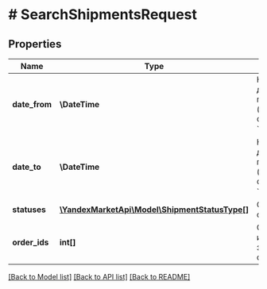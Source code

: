 # # SearchShipmentsRequest

## Properties

Name | Type | Description | Notes
------------ | ------------- | ------------- | -------------
**date_from** | **\DateTime** | Начальная дата для фильтрации по дате отгрузки (включительно).  Формат даты: &#x60;ДД-ММ-ГГГГ&#x60;. | [optional]
**date_to** | **\DateTime** | Конечная дата для фильтрации по дате отгрузки (включительно).  Формат даты: &#x60;ДД-ММ-ГГГГ&#x60;. | [optional]
**statuses** | [**\YandexMarketApi\Model\ShipmentStatusType[]**](ShipmentStatusType.md) | Список статусов отгрузок. | [optional]
**order_ids** | **int[]** | Список идентификаторов заказов из отгрузок. | [optional]

[[Back to Model list]](../../README.md#models) [[Back to API list]](../../README.md#endpoints) [[Back to README]](../../README.md)
